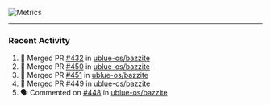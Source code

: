 ![Metrics](https://metrics.lecoq.io/KyleGospo?template=classic&base=header%2C%20activity%2C%20community%2C%20repositories%2C%20metadata&base.indepth=false&base.hireable=false&base.skip=false&config.timezone=America%2FLos_Angeles)

---
### Recent Activity
<!--START_SECTION:activity-->
1. 🎉 Merged PR [#432](https://github.com/ublue-os/bazzite/pull/432) in [ublue-os/bazzite](https://github.com/ublue-os/bazzite)
2. 🎉 Merged PR [#450](https://github.com/ublue-os/bazzite/pull/450) in [ublue-os/bazzite](https://github.com/ublue-os/bazzite)
3. 🎉 Merged PR [#451](https://github.com/ublue-os/bazzite/pull/451) in [ublue-os/bazzite](https://github.com/ublue-os/bazzite)
4. 🎉 Merged PR [#449](https://github.com/ublue-os/bazzite/pull/449) in [ublue-os/bazzite](https://github.com/ublue-os/bazzite)
5. 🗣 Commented on [#448](https://github.com/ublue-os/bazzite/issues/448#issuecomment-1766924570) in [ublue-os/bazzite](https://github.com/ublue-os/bazzite)
<!--END_SECTION:activity-->
